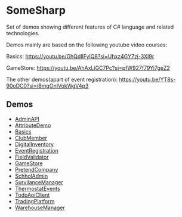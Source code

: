 # SomeSharp

Set of demos showing different features of C# language and related technologies.



Demos mainly are based on the following youtube video courses:

Basics: https://youtu.be/GhQdlIFylQ8?si=Uhxz4GY7zj-3XI9r

GameStore: https://youtu.be/AhAxLiGC7Pc?si=pfW927f79Yi7geZ2

The other demos(apart of event registration): https://youtu.be/YT8s-90oDC0?si=iBmgOnIVokWgV4p3

## Demos
- [AdminAPI](AdminAPI/README.md)
- [AttributeDemo](AttributeDemo/README.md)
- [Basics](Basics/Readme.md)
- [ClubMember](ClubMember/README.md)
- [DigitalInventory](DigitalInventory/README.md)
- [EventRegistration](EventRegistration/README.md)
- [FieldValidator](FieldValidator/README.MD)
- [GameStore](GameStore/README.md)
- [PretendCompany](PretendCompany/README.md)
- [SchholAdmin](SchoolAdmin/README.MD)
- [SurvilanceManager](SurvilanceManager/README.md)
- [ThermostatEvents](ThermostatEvents/README.md)
- [TodoApiClient](TodoApiClient/README.md)
- [TradingPlatform](TradingPlatform/README.md)
- [WarehouseManager](WarehouseManager/README.md)